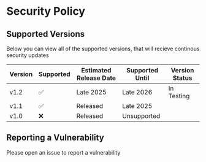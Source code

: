 # Security Policy

## Supported Versions

Below you can view all of the supported versions, that will recieve continous security updates


| Version | Supported          |Estimated Release Date | Supported Until | Version Status
| ------- | ------------------ |-----------------------|-----------------|----------------
|v1.2     | :white_check_mark: | Late 2025             | Late 2026       | In Testing         
| v1.1    | :white_check_mark: | Released              | Late 2025       | 
| v1.0    | :x:                | Released              | Unsupported     |
          

## Reporting a Vulnerability

Please open an issue to report a vulnerability
